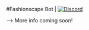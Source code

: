 #Fashionscape Bot | [![Discord](https://img.shields.io/discord/340511685024546816?color=RED&label=Discord&style=flat-square)](https://discord.gg/Tfvxe22)

--> More info coming soon!